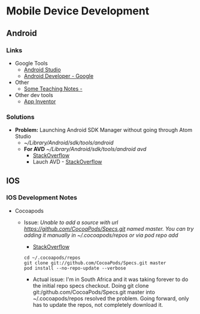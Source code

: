 # Mobile Device Development
## Android
### Links
* Google Tools
  * [Android Studio](https://developer.android.com/studio/index.html)
  * [Android Developer - Google](https://developer.android.com/index.html)
* Other
  * [Some Teaching Notes - ](https://www3.ntu.edu.sg/home/ehchua/programming/android/Android_HowTo.html#zz-2.)
* Other dev tools
  * [App Inventor](http://appinventor.mit.edu/explore/)

### Solutions
* **Problem:** Launching Android SDK Manager without going through Atom Studio
  * *~/Library/Android/sdk/tools/android*
  * **For AVD** *~/Library/Android/sdk/tools/android avd*
    * [StackOverflow](http://stackoverflow.com/questions/16271242/launch-android-sdk-manager-tools-directory-doesnt-exist-mac)
    * Lauch AVD - [StackOverflow](http://stackoverflow.com/questions/8119282/dont-see-android-sdk-and-avd-manager-when-execute-android-tool-command)

## IOS
### IOS Development Notes

* Cocoapods
  * Issue: *Unable to add a source with url https://github.com/CocoaPods/Specs.git named master. You can try adding it manually in ~/.cocoapods/repos or via pod repo add*
    * [StackOverflow](http://stackoverflow.com/questions/33649114/since-i-installed-xcode-7-1-1-and-updatet-on-osx-10-11-1-i-get-an-git-error)

    ```
    cd ~/.cocoapods/repos
    git clone git://github.com/CocoaPods/Specs.git master
    pod install --no-repo-update --verbose
    ```
    * Actual issue: I'm in South Africa and it was taking forever to do the initial repo specs checkout. Doing git clone git:/github.com/CocoaPods/Specs.git master into ~/.cocoapods/repos resolved the problem. Going forward, only has to update the repos, not completely download it.
